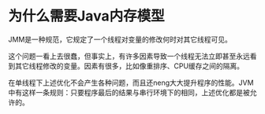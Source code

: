 # 为什么需要Java内存模型

JMM是一种规范，它规定了一个线程对变量的修改何时对其它线程可见。

这个问题一看上去很蠢，但事实上，有许多因素导致一个线程无法立即甚至永远看到其它线程修改的变量。因素有很多，比如像重排序、CPU缓存之间的隔离。

在单线程下上述优化不会产生各种问题，而且还neng大大提升程序的性能。JVM中有这样一条规则：只要程序最后的结果与串行环境下的相同，上述优化都是被允许的。